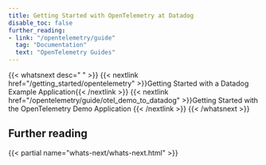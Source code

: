 ```yaml
---
title: Getting Started with OpenTelemetry at Datadog
disable_toc: false
further_reading:
- link: "/opentelemetry/guide"
  tag: "Documentation"
  text: "OpenTelemetry Guides"
---
```


{{< whatsnext desc=" " >}}
   {{< nextlink href="/getting_started/opentelemetry" >}}Getting Started with a Datadog Example Application{{< /nextlink >}}
   {{< nextlink href="/opentelemetry/guide/otel_demo_to_datadog" >}}Getting Started with the OpenTelemetry Demo Application
{{< /nextlink >}}
{{< /whatsnext >}}

## Further reading

{{< partial name="whats-next/whats-next.html" >}}